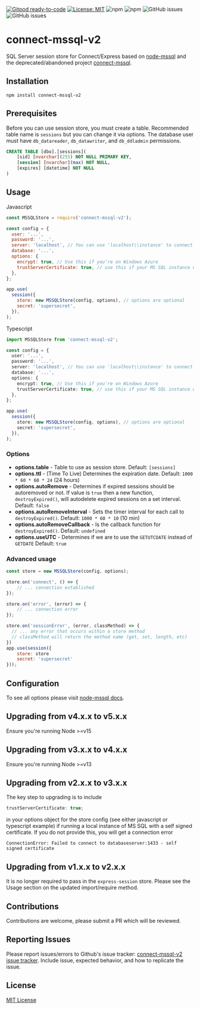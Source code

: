 [![Gitpod ready-to-code](https://img.shields.io/badge/Gitpod-ready--to--code-blue?logo=gitpod)](https://gitpod.io/#https://github.com/JLuboff/connect-mssql-v2)
[![License: MIT](https://img.shields.io/badge/License-MIT-yellow.svg)](https://opensource.org/licenses/MIT)
![npm](https://img.shields.io/npm/v/connect-mssql-v2)
![npm](https://img.shields.io/npm/dw/connect-mssql-v2)
![GitHub issues](https://img.shields.io/github/issues-raw/jluboff/connect-mssql-v2)
![GitHub issues](https://img.shields.io/github/issues-pr-raw/jluboff/connect-mssql-v2)

# connect-mssql-v2

SQL Server session store for Connect/Express based on [node-mssql][mssql-url] and the deprecated/abandoned project [connect-mssql][connect-mssql-url].

## Installation

    npm install connect-mssql-v2

## Prerequisites

Before you can use session store, you must create a table. Recommended table name is `sessions` but you can change it via options. The database user must have `db_datareader`, `db_datawriter`, and `db_ddladmin` permissions.

```sql
CREATE TABLE [dbo].[sessions](
    [sid] [nvarchar](255) NOT NULL PRIMARY KEY,
    [session] [nvarchar](max) NOT NULL,
    [expires] [datetime] NOT NULL
)
```

## Usage

Javascript

```javascript
const MSSQLStore = require('connect-mssql-v2');

const config = {
  user: '...',
  password: '...',
  server: 'localhost', // You can use 'localhost\\instance' to connect to named instance
  database: '...',
  options: {
    encrypt: true, // Use this if you're on Windows Azure
    trustServerCertificate: true, // use this if your MS SQL instance uses a self signed certificate
  },
};

app.use(
  session({
    store: new MSSQLStore(config, options), // options are optional
    secret: 'supersecret',
  }),
);
```

Typescript

```typescript
import MSSQLStore from 'connect-mssql-v2';

const config = {
  user: '...',
  password: '...',
  server: 'localhost', // You can use 'localhost\\instance' to connect to named instance
  database: '...',
  options: {
    encrypt: true, // Use this if you're on Windows Azure
    trustServerCertificate: true, // use this if your MS SQL instance uses a self signed certificate
  },
};

app.use(
  session({
    store: new MSSQLStore(config, options), // options are optional
    secret: 'supersecret',
  }),
);
```

### Options

- **options.table** - Table to use as session store. Default: `[sessions]`
- **options.ttl** - (Time To Live) Determines the expiration date. Default: `1000 * 60 * 60 * 24` (24 hours)
- **options.autoRemove** - Determines if expired sessions should be autoremoved or not. If value is `true` then a new function, `destroyExpired()`, will autodelete expired sessions on a set interval. Default: `false`
- **options.autoRemoveInterval** - Sets the timer interval for each call to `destroyExpired()`. Default: `1000 * 60 * 10` (10 min)
- **options.autoRemoveCallback** - Is the callback function for `destroyExpired()`. Default: `undefined`
- **options.useUTC** - Determines if we are to use the `GETUTCDATE` instead of `GETDATE` Default: `true`

### Advanced usage

```javascript
const store = new MSSQLStore(config, options);

store.on('connect', () => {
	// ... connection established
});

store.on('error', (error) => {
	// ... connection error
});

store.on('sessionError', (error, classMethod) => {
  // ... any error that occurs within a store method
  // classMethod will return the method name (get, set, length, etc)
})
app.use(session({
    store: store
    secret: 'supersecret'
}));
```

## Configuration

To see all options please visit [node-mssql docs](https://github.com/tediousjs/node-mssql#general-same-for-all-drivers).

## Upgrading from v4.x.x to v5.x.x

Ensure you're running Node >=v15

## Upgrading from v3.x.x to v4.x.x

Ensure you're running Node >=v13

## Upgrading from v2.x.x to v3.x.x

The key step to upgrading is to include

```typescript
trustServerCertificate: true;
```

in your options object for the store config (see either javascript or typescript example) if running a local instance of MS SQL with a self signed certificate. If you do not provide this, you will get a connection error

```
ConnectionError: Failed to connect to databaseserver:1433 - self signed certificate
```

## Upgrading from v1.x.x to v2.x.x

It is no longer required to pass in the `express-session` store. Please see the Usage section on the updated import/require method.

## Contributions

Contributions are welcome, please submit a PR which will be reviewed.

## Reporting Issues

Please report issues/errors to Github's issue tracker: [connect-mssql-v2 issue tracker](https://github.com/JLuboff/connect-mssql-v2/issues).
Include issue, expected behavior, and how to replicate the issue.

## License

[MIT License](https://github.com/JLuboff/connect-mssql-v2/blob/master/LICENSE)

[mssql-url]: https://github.com/patriksimek/node-mssql
[connect-mssql-url]: https://github.com/patriksimek/connect-mssql
